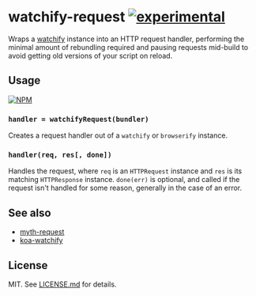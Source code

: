 # watchify-request [![experimental](http://badges.github.io/stability-badges/dist/experimental.svg)](http://github.com/badges/stability-badges)

Wraps a [watchify](http://github.com/substack/watchify) instance into an HTTP
request handler, performing the minimal amount of rebundling required and
pausing requests mid-build to avoid getting old versions of your script on
reload.

## Usage

[![NPM](https://nodei.co/npm/watchify-request.png)](https://nodei.co/npm/watchify-request/)

### `handler = watchifyRequest(bundler)`

Creates a request handler out of a `watchify` or `browserify` instance.

### `handler(req, res[, done])`

Handles the request, where `req` is an `HTTPRequest` instance and `res` is its
matching `HTTPResponse` instance. `done(err)` is optional, and called if the
request isn't handled for some reason, generally in the case of an error.

## See also
- [myth-request](https://github.com/yoshuawuyts/myth-request)
- [koa-watchify](https://github.com/yoshuawuyts/koa-watchify)

## License

MIT. See [LICENSE.md](http://github.com/hughsk/watchify-request/blob/master/LICENSE.md) for details.
